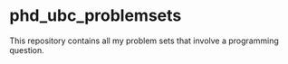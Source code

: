 # phd_ubc_problemsets
This repository contains all my problem sets that involve a programming question.
